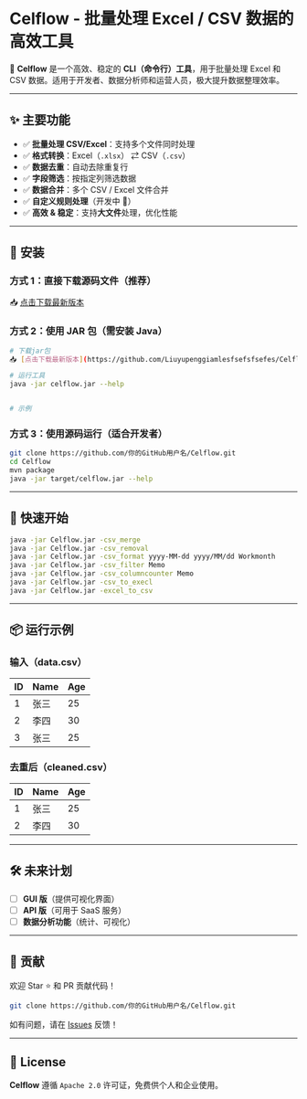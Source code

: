 # Celflow - 批量处理 Excel / CSV 数据的高效工具

🚀 **Celflow** 是一个高效、稳定的 **CLI（命令行）工具**，用于批量处理 Excel 和 CSV 数据。适用于开发者、数据分析师和运营人员，极大提升数据整理效率。

---

## ✨ 主要功能
- ✅ **批量处理 CSV/Excel**：支持多个文件同时处理
- ✅ **格式转换**：Excel（`.xlsx`） ⇄ CSV（`.csv`）
- ✅ **数据去重**：自动去除重复行
- ✅ **字段筛选**：按指定列筛选数据
- ✅ **数据合并**：多个 CSV / Excel 文件合并
- ✅ **自定义规则处理**（开发中 🚀）
- ✅ **高效 & 稳定**：支持**大文件**处理，优化性能

---

## 📌 安装

### 方式 1：直接下载源码文件（推荐）
📥 [点击下载最新版本](https://github.com/Liuyupenggiamlesfsefsfsefes/Celflow-Batch-Excel-CSV/tree/master)

### 方式 2：使用 JAR 包（需安装 Java）
```bash
# 下载jar包
📥 [点击下载最新版本](https://github.com/Liuyupenggiamlesfsefsfsefes/Celflow-Batch-Excel-CSV/tree/main)

# 运行工具
java -jar celflow.jar --help


# 示例

```


### 方式 3：使用源码运行（适合开发者）
```bash
git clone https://github.com/你的GitHub用户名/Celflow.git
cd Celflow
mvn package
java -jar target/celflow.jar --help
```

---

## 🚀 快速开始

```bash
java -jar Celflow.jar -csv_merge                                                --合并csv
java -jar Celflow.jar -csv_removal                                              --csv 相同数据行去重/删除全是空值的行
java -jar Celflow.jar -csv_format yyyy-MM-dd yyyy/MM/dd Workmonth               --csv 相同数据行去重/删除全是空值的行
java -jar Celflow.jar -csv_filter Memo                                          --csv 按某一列的值拆分成多个 CSV 文件（比如按“部门”拆分）
java -jar Celflow.jar -csv_columncounter Memo                                   --csv 统计某列的唯一值个数（如不同的“城市”数量）
java -jar Celflow.jar -csv_to_execl                                             --csv转execl
java -jar Celflow.jar -excel_to_csv                                             --execl转csv
```

---

## 📦 运行示例
### **输入（data.csv）**
| ID  | Name  | Age |
|-----|------|-----|
| 1   | 张三 | 25  |
| 2   | 李四 | 30  |
| 3   | 张三 | 25  |

### **去重后（cleaned.csv）**
| ID  | Name  | Age |
|-----|------|-----|
| 1   | 张三 | 25  |
| 2   | 李四 | 30  |

---

## 🛠️ 未来计划
- [ ] **GUI 版**（提供可视化界面）
- [ ] **API 版**（可用于 SaaS 服务）
- [ ] **数据分析功能**（统计、可视化）

---

## 🤝 贡献
欢迎 Star ⭐ 和 PR 贡献代码！

```bash
git clone https://github.com/你的GitHub用户名/Celflow.git
```

如有问题，请在 [Issues](https://github.com/Liuyupenggiamlesfsefsfsefes/Celflow-Batch-Excel-CSV/issues) 反馈！

---

## 📄 License
**Celflow** 遵循 `Apache 2.0` 许可证，免费供个人和企业使用。
